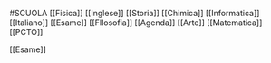 #SCUOLA
[[Fisica]]
[[Inglese]]
[[Storia]]
[[Chimica]]
[[Informatica]]
[[Italiano]]
[[Esame]]
[[FIlosofia]]
[[Agenda]]
[[Arte]]
[[Matematica]]
[[PCTO]]

[[Esame]]
